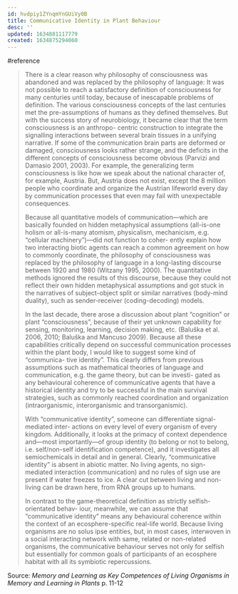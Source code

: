 ```yaml
---
id: hvdpiy1ZYnqmYnGUiVy0B
title: Communicative Identity in Plant Behaviour
desc: ''
updated: 1634881117779
created: 1634875294060
---
```

#reference

>There is a clear reason why philosophy of consciousness was abandoned and was replaced by the philosophy of language: It was not possible to reach a satisfactory definition of consciousness for many centuries until today, because of inescapable problems of definition. The various consciousness concepts of the last centuries met the pre-assumptions of humans as they defined themselves. But with the success story of neurobiology, it became clear that the term consciousness is an anthropo- centric construction to integrate the signalling interactions between several brain tissues in a unifying narrative. If some of the communication brain parts are deformed or damaged, consciousness looks rather strange, and the deficits in the different concepts of consciousness become obvious (Parvizi and Damasio 2001, 2003). For example, the generalizing term consciousness is like how we speak about the national character of, for example, Austria. But, Austria does not exist, except the 8 million people who coordinate and organize the Austrian lifeworld every day by communication processes that even may fail with unexpectable consequences.
>
>Because all quantitative models of communication—which are basically founded on hidden metaphysical assumptions (all-is-one holism or all-is-many atomism, physicalism, mechanicism, e.g. “cellular machinery”)—did not function to coher- ently explain how two interacting biotic agents can reach a common agreement on how to commonly coordinate, the philosophy of consciousness was replaced by the philosophy of language in a long-lasting discourse between 1920 and 1980 (Witzany 1995, 2000). The quantitative methods ignored the results of this discourse, because they could not reflect their own hidden metaphysical assumptions and got stuck in the narratives of subject-object split or similar narratives (body-mind duality), such as sender-receiver (coding-decoding) models.
>
>In the last decade, there arose a discussion about plant “cognition” or plant “consciousness”, because of their yet unknown capability for sensing, monitoring, learning, decision making, etc. (Baluška et al. 2006, 2010; Baluška and Mancuso 2009). Because all these capabilities critically depend on successful communication processes within the plant body, I would like to suggest some kind of “communica- tive identity”. This clearly differs from previous assumptions such as mathematical theories of language and communication, e.g. the game theory, but can be investi- gated as any behavioural coherence of communicative agents that have a historical identity and try to be successful in the main survival strategies, such as commonly reached coordination and organization (intraorganismic, interorganismic and transorganismic).
>
>With “communicative identity”, someone can differentiate signal-mediated inter- actions on every level of every organism of every kingdom. Additionally, it looks at the primacy of context dependence and—most importantly—of group identity (to belong or not to belong, i.e. self/non-self identification competence), and it investigates all semiochemicals in detail and in general. Clearly, “communicative identity” is absent in abiotic matter. No living agents, no sign-mediated interaction (communication) and no rules of sign use are present if water freezes to ice. A clear cut between living and non-living can be drawn here, from RNA groups up to humans.
>
>In contrast to the game-theoretical definition as strictly selfish-orientated behav- iour, meanwhile, we can assume that “communicative identity” means any behavioural coherence within the context of an ecosphere-specific real-life world. Because living organisms are no solus ipse entities, but, in most cases, interwoven in a social interacting network with same, related or non-related organisms, the communicative behaviour serves not only for selfish but essentially for common goals of participants of an ecosphere habitat with all its symbiotic repercussions.

Source: *Memory and Learning as Key Competences of Living Organisms in Memory and Learning in Plants* p. 11-12
